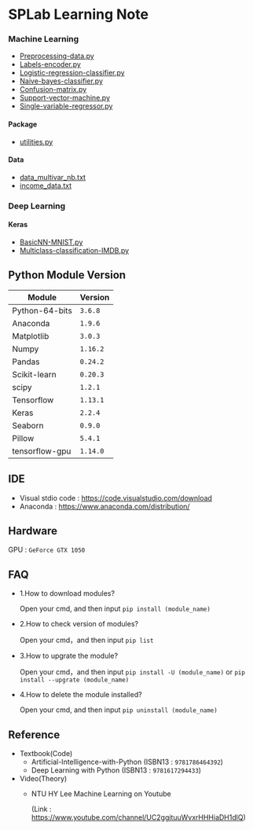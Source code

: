 # SPLab Learning Note
### Machine Learning
* [Preprocessing-data.py](ML/Preprocessing-data.py)
* [Labels-encoder.py](ML/Labels-encoder.py)
* [Logistic-regression-classifier.py](ML/Logistic-regression-classifier.py)
* [Naive-bayes-classifier.py](ML/Naive-bayes-classifier.py)
* [Confusion-matrix.py](ML/Confusion-matrix.py)
* [Support-vector-machine.py](ML/Support-vector-machine.py)
* [Single-variable-regressor.py](ML/Single-variable-regressor.py)
#### Package
* [utilities.py](ML/Package/utilities.py)
#### Data
* [data_multivar_nb.txt](ML/data/data_multivar_nb.txt)
* [income_data.txt](ML/data/income_data.txt)
### Deep Learning
#### Keras
* [BasicNN-MNIST.py](DL/BasicNN-MNIST.py)
* [Multiclass-classification-IMDB.py](DL/Multiclass-classification-IMDB.py)

## Python Module Version
|Module|Version|
|-|-|
|Python-64-bits|`3.6.8`|
|Anaconda|`1.9.6`|
|Matplotlib|`3.0.3`|
|Numpy|`1.16.2`|
|Pandas|`0.24.2`|
|Scikit-learn|`0.20.3`|
|scipy|`1.2.1`|
|Tensorflow|`1.13.1`|
|Keras|`2.2.4`|
|Seaborn|`0.9.0`|
|Pillow|`5.4.1`|
|tensorflow-gpu|`1.14.0`|

## IDE 
 * Visual stdio code : https://code.visualstudio.com/download
 * Anaconda : https://www.anaconda.com/distribution/

## Hardware
GPU :  `GeForce GTX 1050`

## FAQ 
* 1.How to download modules?

   Open your cmd, and then input `pip install (module_name)`

* 2.How to check version of modules?

   Open your cmd，and then input `pip list`
   
* 3.How to upgrate the module?

   Open your cmd，and then input `pip install -U (module_name)` or `pip install --upgrate (module_name)`
   
* 4.How to delete the module installed?

   Open your cmd, and then input `pip uninstall (module_name)`

## Reference
* Textbook(Code)
  - Artificial-Intelligence-with-Python (ISBN13 : `9781786464392`)
  - Deep Learning with Python (ISBN13 : `9781617294433`)
* Video(Theory)
  - NTU HY Lee Machine Learning on Youtube 
  
    (Link : https://www.youtube.com/channel/UC2ggjtuuWvxrHHHiaDH1dlQ)
